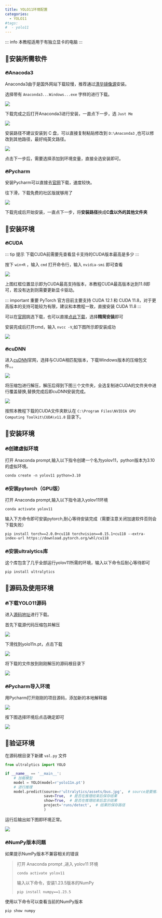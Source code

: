 ```yaml
---
title: YOLO11环境配置
categories:
  - YOLO11
#tags:
#  - yolo11
---
```


::: info
本教程适用于有独立显卡的电脑
:::

## 📌安装所需软件

### 🔥Anacoda3

Anaconda3由于是国外网站下载较慢，推荐通过[清华镜像源](https://mirrors.tuna.tsinghua.edu.cn/anaconda/archive/?C=M&O=D)安装。

选择带有 `Anaconda3...Windows...exe` 字样的进行下载。

![](https://github.com/kef25055/Typoraimg/blob/main/blog/project/YOLO11/Anaconda3.png?raw=true)

下载完成之后打开Anaconda3进行安装，一直点下一步，选 `Just Me` 

![](https://github.com/kef25055/Typoraimg/blob/main/blog/project/YOLO11/justme.png?raw=true)

安装路径不建议安装到 C 盘，可以直接复制粘贴修改到 `D:\Anaconda3` ,也可以修改到其他路径，最好纯英文路径。

![](https://github.com/kef25055/Typoraimg/blob/main/blog/project/YOLO11/Browse.png?raw=true)

点击下一步后，需要选择添加到环境变量，直接全选安装即可。


### 🔥Pycharm

安装Pycharm可以直接去[官网](https://www.jetbrains.com/zh-cn/pycharm/download/?section=windows)下载，速度较快。

往下滑，下载免费的社区版就够用了

![](https://github.com/kef25055/Typoraimg/blob/main/blog/project/YOLO11/Pycharm.png?raw=true)

下载完成后开始安装，一直点下一步，将**安装路径**换成**C盘以外的其他文件夹**

## 📌安装环境

### 🔥CUDA

::: tip 提示
下载CUDA前需要先查看显卡支持的CUDA版本最高是多少
:::

按下 `win+R` ，输入 `cmd` 打开命令行，输入 `nvidia-smi` 即可查看

![](https://github.com/kef25055/Typoraimg/blob/main/blog/project/YOLO11/nvidiaversion.png?raw=true)

上图红框位置显示即为CUDA最高支持版本，本教程CUDA最高版本达到11.8即可，若没有达到则需要更新显卡驱动。

::: important 重要
PyTorch 官方目前主要支持 CUDA 12.1 和 CUDA 11.8，对于更高版本的支持可能较为有限，建议和本教程一致，直接安装 CUDA 11.8
:::

可以在[官网](https://developer.nvidia.com/cuda-toolkit-archive)挑选下载，也可以直接[点此下载](https://developer.download.nvidia.com/compute/cuda/11.8.0/local_installers/cuda_11.8.0_522.06_windows.exe)，选择**精简安装**即可

安装完成后打开cmd，输入 `nvcc -V`,如下图所示即安装成功

![](https://github.com/kef25055/Typoraimg/blob/main/blog/project/YOLO11/nvcc.png?raw=true)

### 🔥cuDNN

进入[cuDNN](https://developer.nvidia.com/rdp/cudnn-archive)官网，选择与CUDA相匹配版本，下载Windows版本的压缩包文件。。

![](https://github.com/kef25055/Typoraimg/blob/main/blog/project/YOLO11/cuDNN.png?raw=true)

将压缩包进行解压，解压后得到下图三个文件夹，全选复制进CUDA的文件夹中进行覆盖替换,替换完成后即cuDNN安装完成。

![](https://github.com/kef25055/Typoraimg/blob/main/blog/project/YOLO11/change.png?raw=true)

按照本教程下载的CUDA文件夹默认在 `C:\Program Files\NVIDIA GPU Computing Toolkit\CUDA\v11.8` 目录下。

## 📌安装环境

### 🔥创建虚拟环境
打开 Anaconda prompt,输入以下指令创建一个名为yolov11，python版本为3.10的虚拟环境。
```shell
conda create -n yolov11 python=3.10
```

### 🔥安装pytorch（GPU版）

打开 Anaconda prompt,输入以下指令进入yolov11环境
```shell
conda activate yolov11
```

输入下方命令即可安装pytorch,耐心等待安装完成（需要注意关闭加速软件否则会下载失败）
```shell
pip install torch==2.0.0+cu118 torchvision==0.15.1+cu118 --extra-index-url https://download.pytorch.org/whl/cu118
```

### 🔥安装ultralytics库

这个库包含了几乎全部运行yolov11所需的环境，输入以下命令后耐心等待即可
```shell
pip install ultralytics
```

## 📌源码及使用环境

### 🔥下载YOLO11源码

进入[源码地址](https://github.com/ultralytics/ultralytics/)进行下载。

首先下载源代码压缩包并解压

![](https://github.com/kef25055/Typoraimg/blob/main/blog/project/YOLO11/yolozip.png?raw=true)

下滑找到yolo11n.pt，点击下载

![](https://github.com/kef25055/Typoraimg/blob/main/blog/project/YOLO11/yolo11n.png?raw=true)

将下载的文件放到刚刚解压的源码根目录下

![](https://github.com/kef25055/Typoraimg/blob/main/blog/project/YOLO11/ultralvticsmain.png?raw=true)

### 🔥Pycharm导入环境

用Pycharm打开刚刚的项目源码，添加新的本地解释器

![](https://github.com/kef25055/Typoraimg/blob/main/blog/project/YOLO11/newyolov11.png?raw=true)

按下图选择环境后点击确定即可

![](https://github.com/kef25055/Typoraimg/blob/main/blog/project/YOLO11/yolov11.png?raw=true)

## 📌验证环境

在源码根目录下新建 `val.py` 文件
```python
from ultralytics import YOLO

if __name__ == '__main__':
    # 加载模型
    model = YOLO(model=r'yolo11n.pt')
    # 进行推理
    model.predict(source=r'ultralytics/assets/bus.jpg',  # source是要推理的图片路径这里使用yolo自带的图片
                  save=True,  # 是否在推理结束后保存结果
                  show=True,  # 是否在推理结束后显示结果
                  project='runs/detect',  # 结果的保存路径
                  )
```

运行后输出如下图即环境正常。

![](https://github.com/kef25055/Typoraimg/blob/main/blog/project/YOLO11/val.png?raw=true)

### 🔥NumPy版本问题

如果提示NumPy版本不兼容相关的错误
> 打开 Anaconda prompt ,进入 yolov11 环境
> ```shell
> conda activate yolov11
> ```
> 输入以下命令，安装1.23.5版本的NumPy
> ```shell
>pip install numpy==1.23.5
>``` 

使用以下命令可以查看当前的NumPy版本
```shell
pip show numpy
```